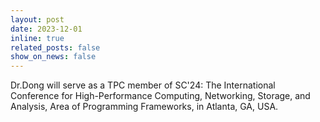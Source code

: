 ```yaml
---
layout: post
date: 2023-12-01
inline: true
related_posts: false
show_on_news: false
---
```


Dr.Dong will serve as a TPC member of SC'24: The International Conference for High-Performance Computing, Networking, Storage, and Analysis, Area of Programming Frameworks, in Atlanta, GA, USA.
